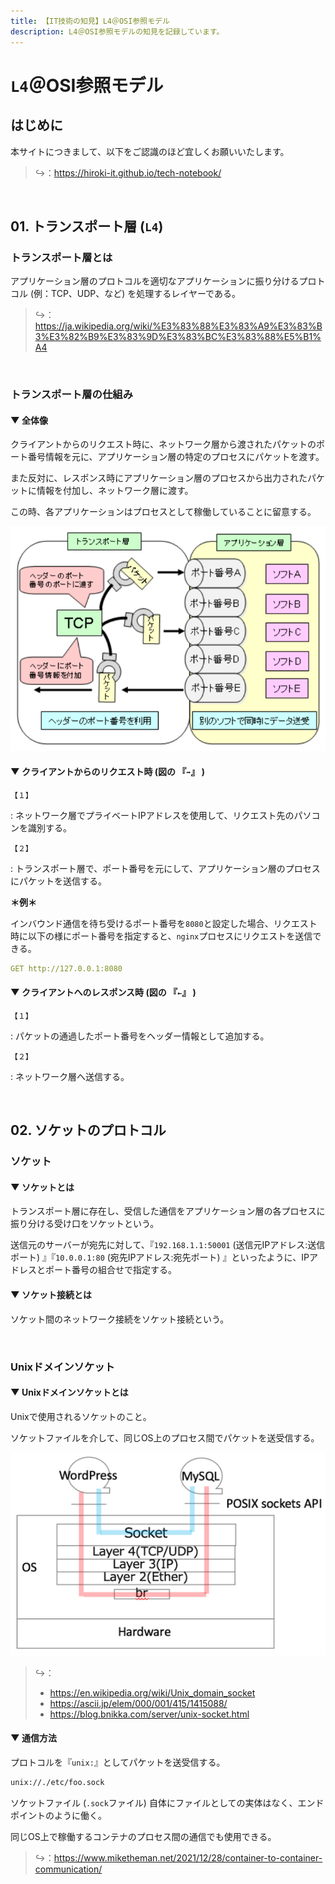 ```yaml
---
title: 【IT技術の知見】L4＠OSI参照モデル
description: L4＠OSI参照モデルの知見を記録しています。
---
```


# `L4`＠OSI参照モデル

## はじめに

本サイトにつきまして、以下をご認識のほど宜しくお願いいたします。

> ↪️：https://hiroki-it.github.io/tech-notebook/

<br>

## 01. トランスポート層 (`L4`)

### トランスポート層とは

アプリケーション層のプロトコルを適切なアプリケーションに振り分けるプロトコル (例：TCP、UDP、など) を処理するレイヤーである。

> ↪️：https://ja.wikipedia.org/wiki/%E3%83%88%E3%83%A9%E3%83%B3%E3%82%B9%E3%83%9D%E3%83%BC%E3%83%88%E5%B1%A4

<br>

### トランスポート層の仕組み

#### ▼ 全体像

クライアントからのリクエスト時に、ネットワーク層から渡されたパケットのポート番号情報を元に、アプリケーション層の特定のプロセスにパケットを渡す。

また反対に、レスポンス時にアプリケーション層のプロセスから出力されたパケットに情報を付加し、ネットワーク層に渡す。

この時、各アプリケーションはプロセスとして稼働していることに留意する。

![トランスポート層からアプリケーション層へのパケットの移動](https://raw.githubusercontent.com/hiroki-it/tech-notebook-images/master/images/トランスポート層からアプリケーション層へのパケットの移動.PNG)

#### ▼ クライアントからのリクエスト時 (図の 『`➡︎`』 )

`【１】`

: ネットワーク層でプライベートIPアドレスを使用して、リクエスト先のパソコンを識別する。

`【２】`

: トランスポート層で、ポート番号を元にして、アプリケーション層のプロセスにパケットを送信する。

**＊例＊**

インバウンド通信を待ち受けるポート番号を`8080`と設定した場合、リクエスト時に以下の様にポート番号を指定すると、`nginx`プロセスにリクエストを送信できる。

```yaml
GET http://127.0.0.1:8080
```

#### ▼ クライアントへのレスポンス時 (図の 『`←`』 )

`【１】`

: パケットの通過したポート番号をヘッダー情報として追加する。

`【２】`

: ネットワーク層へ送信する。

<br>

## 02. ソケットのプロトコル

### ソケット

#### ▼ ソケットとは

トランスポート層に存在し、受信した通信をアプリケーション層の各プロセスに振り分ける受け口をソケットという。

送信元のサーバーが宛先に対して、『`192.168.1.1:50001` (送信元IPアドレス:送信ポート) 』『`10.0.0.1:80` (宛先IPアドレス:宛先ポート) 』といったように、IPアドレスとポート番号の組合せで指定する。

#### ▼ ソケット接続とは

ソケット間のネットワーク接続をソケット接続という。

<br>

### Unixドメインソケット

#### ▼ Unixドメインソケットとは

Unixで使用されるソケットのこと。

ソケットファイルを介して、同じOS上のプロセス間でパケットを送受信する。

![unix-domain-socket](https://raw.githubusercontent.com/hiroki-it/tech-notebook-images/master/images/unix-domain-socket.png)

> ↪️：
>
> - https://en.wikipedia.org/wiki/Unix_domain_socket
> - https://ascii.jp/elem/000/001/415/1415088/
> - https://blog.bnikka.com/server/unix-socket.html

#### ▼ 通信方法

プロトコルを『`unix:`』としてパケットを送受信する。

```bash
unix://./etc/foo.sock
```

ソケットファイル (`.sock`ファイル) 自体にファイルとしての実体はなく、エンドポイントのように働く。

同じOS上で稼働するコンテナのプロセス間の通信でも使用できる。

> ↪️：https://www.miketheman.net/2021/12/28/container-to-container-communication/

<br>

